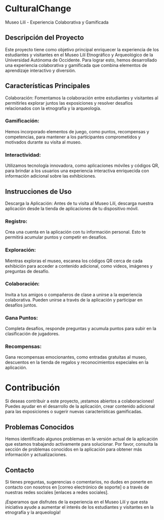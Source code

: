 # CulturalChange

Museo Lilí - Experiencia Colaborativa y Gamificada
## Descripción del Proyecto
Este proyecto tiene como objetivo principal enriquecer la experiencia de los estudiantes y visitantes en el Museo Lilí Etnográfico y Arqueológico de la Universidad Autónoma de Occidente. Para lograr esto, hemos desarrollado una experiencia colaborativa y gamificada que combina elementos de aprendizaje interactivo y diversión.

## Características Principales
Colaboración: Fomentamos la colaboración entre estudiantes y visitantes al permitirles explorar juntos las exposiciones y resolver desafíos relacionados con la etnografía y la arqueología.

### Gamificación: 
Hemos incorporado elementos de juego, como puntos, recompensas y competencias, para mantener a los participantes comprometidos y motivados durante su visita al museo.

### Interactividad: 
Utilizamos tecnología innovadora, como aplicaciones móviles y códigos QR, para brindar a los usuarios una experiencia interactiva enriquecida con información adicional sobre las exhibiciones.

## Instrucciones de Uso
Descarga la Aplicación: Antes de tu visita al Museo Lilí, descarga nuestra aplicación desde la tienda de aplicaciones de tu dispositivo móvil.

### Registro: 
Crea una cuenta en la aplicación con tu información personal. Esto te permitirá acumular puntos y competir en desafíos.

### Exploración: 
Mientras exploras el museo, escanea los códigos QR cerca de cada exhibición para acceder a contenido adicional, como videos, imágenes y preguntas de desafío.

### Colaboración: 
Invita a tus amigos o compañeros de clase a unirse a la experiencia colaborativa. Pueden unirse a través de la aplicación y participar en desafíos juntos.

### Gana Puntos: 
Completa desafíos, responde preguntas y acumula puntos para subir en la clasificación de jugadores.

### Recompensas: 
Gana recompensas emocionantes, como entradas gratuitas al museo, descuentos en la tienda de regalos y reconocimientos especiales en la aplicación.

# Contribución
Si deseas contribuir a este proyecto, ¡estamos abiertos a colaboraciones! Puedes ayudar en el desarrollo de la aplicación, crear contenido adicional para las exposiciones o sugerir nuevas características gamificadas.

## Problemas Conocidos
Hemos identificado algunos problemas en la versión actual de la aplicación que estamos trabajando activamente para solucionar. Por favor, consulta la sección de problemas conocidos en la aplicación para obtener más información y actualizaciones.

## Contacto
Si tienes preguntas, sugerencias o comentarios, no dudes en ponerte en contacto con nosotros en [correo electrónico de soporte] o a través de nuestras redes sociales [enlaces a redes sociales].

¡Esperamos que disfrutes de la experiencia en el Museo Lilí y que esta iniciativa ayude a aumentar el interés de los estudiantes y visitantes en la etnografía y la arqueología!
